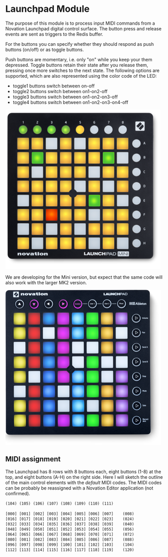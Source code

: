 # Launchpad Module

The purpose of this module is to process input MIDI commands from a Novation Launchpad digital control surface. The button press and release events are sent as triggers to the Redis buffer.

For the buttons you can specify whether they should respond as push buttons (on/off) or as toggle buttons.

Push buttons are momentary, i.e. only "on" while you keep your them depressed. Toggle buttons retain their state after you release them, pressing once more switches to the next state. The following options are supported, which are also represented using the color code of the LED:

  * toggle1 buttons switch between on-off
  * toggle2 buttons switch between on1-on2-off
  * toggle3 buttons switch between on1-on2-on3-off
  * toggle4 buttons switch between on1-on2-on3-on4-off

![Launchpad mini](./launchpad-mini.png)

We are developing for the Mini version, but expect that the same code will also work with the larger MK2 version.

![Launchpad MK2](./launchpad-mk2.png)

## MIDI assignment

The Launchpad has 8 rows with 8 buttons each, eight buttons (1-8) at the top, and eight buttons (A-H) on the right side. Here I will sketch the outline of the main control elements with the *default* MIDI codes. The MIDI codes can be probably be reassigned with a Novation Editor application (not confirmed).

```
(104) (105) (106) (107) (108) (109) (110) (111)

[000] [001] [002] [003] [004] [005] [006] [007]    (008)
[016] [017] [018] [019] [020] [021] [022] [023]    (024)
[032] [033] [034] [035] [036] [037] [038] [039]    (040)
[048] [049] [050] [051] [052] [053] [054] [055]    (056)
[064] [065] [066] [067] [068] [069] [070] [071]    (072)
[080] [081] [082] [083] [084] [085] [086] [087]    (088)
[096] [097] [098] [099] [100] [101] [102] [103]    (104)
[112] [113] [114] [115] [116] [117] [118] [119]    (120)
```
